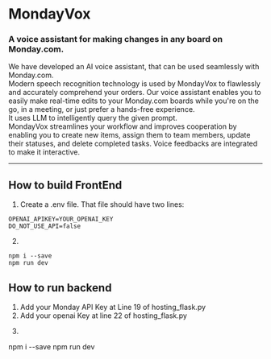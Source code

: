# MondayVox

### A voice assistant for making changes in any board on Monday.com.

We have developed an AI voice assistant, that can be used seamlessly with Monday.com. \
Modern speech recognition technology is used by MondayVox to flawlessly and accurately comprehend your orders. Our voice assistant enables you to easily make real-time edits to your Monday.com boards while you're on the go, in a meeting, or just prefer a hands-free experience.\
It uses LLM to intelligently query the given prompt.\
MondayVox streamlines your workflow and improves cooperation by enabling you to create new items, assign them to team members, update their statuses, and delete completed tasks. Voice feedbacks are integrated to make it interactive.

------------------------------------------------

## How to build FrontEnd

1. Create a .env file. That file should have two lines:
  ```
  OPENAI_APIKEY=YOUR_OPENAI_KEY
  DO_NOT_USE_API=false
  ```
2. 
  ```
  npm i --save
  npm run dev
  ```

## How to run backend
1. Add your Monday API Key at Line 19 of hosting_flask.py
2. Add your openai Key at line 22 of hosting_flask.py
3. ```
  npm i --save
  npm run dev
  ```
